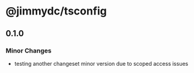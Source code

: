 # @jimmydc/tsconfig

## 0.1.0

### Minor Changes

- testing another changeset minor version due to scoped access issues
